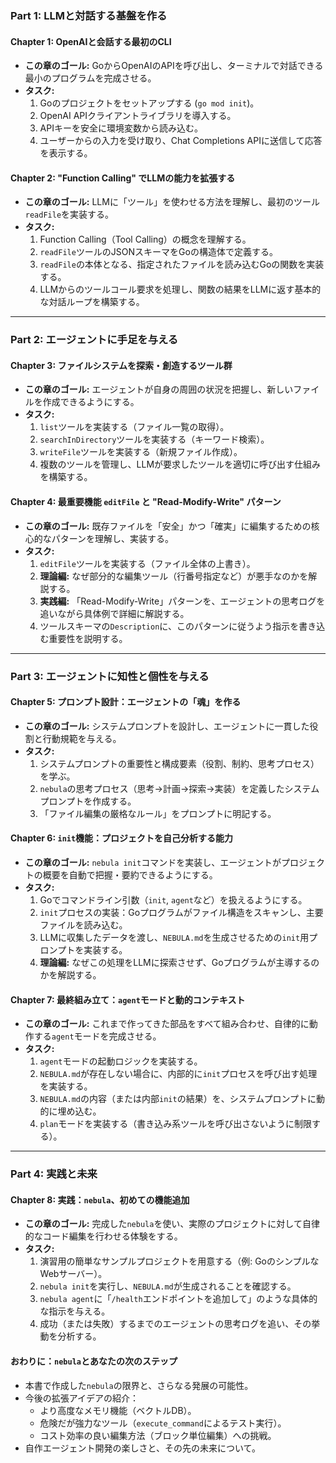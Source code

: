 
### Part 1: LLMと対話する基盤を作る

#### Chapter 1: OpenAIと会話する最初のCLI
*   **この章のゴール:** GoからOpenAIのAPIを呼び出し、ターミナルで対話できる最小のプログラムを完成させる。
*   **タスク:**
    1.  Goのプロジェクトをセットアップする (`go mod init`)。
    2.  OpenAI APIクライアントライブラリを導入する。
    3.  APIキーを安全に環境変数から読み込む。
    4.  ユーザーからの入力を受け取り、Chat Completions APIに送信して応答を表示する。

#### Chapter 2: "Function Calling" でLLMの能力を拡張する
*   **この章のゴール:** LLMに「ツール」を使わせる方法を理解し、最初のツール`readFile`を実装する。
*   **タスク:**
    1.  Function Calling（Tool Calling）の概念を理解する。
    2.  `readFile`ツールのJSONスキーマをGoの構造体で定義する。
    3.  `readFile`の本体となる、指定されたファイルを読み込むGoの関数を実装する。
    4.  LLMからのツールコール要求を処理し、関数の結果をLLMに返す基本的な対話ループを構築する。

---

### Part 2: エージェントに手足を与える

#### Chapter 3: ファイルシステムを探索・創造するツール群
*   **この章のゴール:** エージェントが自身の周囲の状況を把握し、新しいファイルを作成できるようにする。
*   **タスク:**
    1.  `list`ツールを実装する（ファイル一覧の取得）。
    2.  `searchInDirectory`ツールを実装する（キーワード検索）。
    3.  `writeFile`ツールを実装する（新規ファイル作成）。
    4.  複数のツールを管理し、LLMが要求したツールを適切に呼び出す仕組みを構築する。

#### Chapter 4: 最重要機能 `editFile` と "Read-Modify-Write" パターン
*   **この章のゴール:** 既存ファイルを「安全」かつ「確実」に編集するための核心的なパターンを理解し、実装する。
*   **タスク:**
    1.  `editFile`ツールを実装する（ファイル全体の上書き）。
    2.  **理論編:** なぜ部分的な編集ツール（行番号指定など）が悪手なのかを解説する。
    3.  **実践編:** 「Read-Modify-Write」パターンを、エージェントの思考ログを追いながら具体例で詳細に解説する。
    4.  ツールスキーマの`Description`に、このパターンに従うよう指示を書き込む重要性を説明する。

---

### Part 3: エージェントに知性と個性を与える

#### Chapter 5: プロンプト設計：エージェントの「魂」を作る
*   **この章のゴール:** システムプロンプトを設計し、エージェントに一貫した役割と行動規範を与える。
*   **タスク:**
    1.  システムプロンプトの重要性と構成要素（役割、制約、思考プロセス）を学ぶ。
    2.  `nebula`の思考プロセス（思考→計画→探索→実装）を定義したシステムプロンプトを作成する。
    3.  「ファイル編集の厳格なルール」をプロンプトに明記する。

#### Chapter 6: `init`機能：プロジェクトを自己分析する能力
*   **この章のゴール:** `nebula init`コマンドを実装し、エージェントがプロジェクトの概要を自動で把握・要約できるようにする。
*   **タスク:**
    1.  Goでコマンドライン引数（`init`, `agent`など）を扱えるようにする。
    2.  `init`プロセスの実装：Goプログラムがファイル構造をスキャンし、主要ファイルを読み込む。
    3.  LLMに収集したデータを渡し、`NEBULA.md`を生成させるための`init`用プロンプトを実装する。
    4.  **理論編:** なぜこの処理をLLMに探索させず、Goプログラムが主導するのかを解説する。

#### Chapter 7: 最終組み立て：`agent`モードと動的コンテキスト
*   **この章のゴール:** これまで作ってきた部品をすべて組み合わせ、自律的に動作する`agent`モードを完成させる。
*   **タスク:**
    1.  `agent`モードの起動ロジックを実装する。
    2.  `NEBULA.md`が存在しない場合に、内部的に`init`プロセスを呼び出す処理を実装する。
    3.  `NEBULA.md`の内容（または内部`init`の結果）を、システムプロンプトに動的に埋め込む。
    4.  `plan`モードを実装する（書き込み系ツールを呼び出さないように制限する）。

---

### Part 4: 実践と未来

#### Chapter 8: 実践：`nebula`、初めての機能追加
*   **この章のゴール:** 完成した`nebula`を使い、実際のプロジェクトに対して自律的なコード編集を行わせる体験をする。
*   **タスク:**
    1.  演習用の簡単なサンプルプロジェクトを用意する（例: GoのシンプルなWebサーバー）。
    2.  `nebula init`を実行し、`NEBULA.md`が生成されることを確認する。
    3.  `nebula agent`に「`/health`エンドポイントを追加して」のような具体的な指示を与える。
    4.  成功（または失敗）するまでのエージェントの思考ログを追い、その挙動を分析する。

#### おわりに：`nebula`とあなたの次のステップ
*   本書で作成した`nebula`の限界と、さらなる発展の可能性。
*   今後の拡張アイデアの紹介：
    *   より高度なメモリ機能（ベクトルDB）。
    *   危険だが強力なツール（`execute_command`によるテスト実行）。
    *   コスト効率の良い編集方法（ブロック単位編集）への挑戦。
*   自作エージェント開発の楽しさと、その先の未来について。